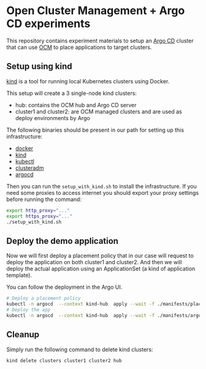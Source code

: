 # Open Cluster Management + Argo CD experiments

This repository contains experiment materials to setup an [Argo CD](https://argo-cd.readthedocs.io/en/stable/)
cluster that can use [OCM](https://open-cluster-management.io/concepts/) to place applications to target clusters.

## Setup using kind

[kind](https://kind.sigs.k8s.io/) is a tool for running local Kubernetes clusters using Docker.

This setup will create a 3 single-node kind clusters:

* hub: contains the OCM hub and Argo CD server
* cluster1 and cluster2: are OCM managed clusters and are used as deploy environments by Argo

The following binaries should be present in our path for setting up this infrastructure:

* [docker](https://docs.docker.com/engine/install/)
* [kind](https://kind.sigs.k8s.io/docs/user/quick-start)
* [kubectl](https://kubernetes.io/docs/tasks/tools/)
* [clusteradm](https://open-cluster-management.io/getting-started/quick-start/#install-clusteradm-cli-tool)
* [argocd](https://argo-cd.readthedocs.io/en/stable/getting_started/#2-download-argo-cd-cli)

Then you can run the `setup_with_kind.sh` to install the infrastructure.
If you need some proxies to access internet you should export your proxy settings before running the command:

```bash
export http_proxy="..."
export https_proxy="..."
./setup_with_kind.sh
```

## Deploy the demo application

Now we will first deploy a placement policy that in our case will request to deploy the application on both cluster1 and cluster2.
And then we will deploy the actual application using an ApplicationSet (a kind of application template).

You can follow the deployment in the Argo UI.

```bash
# Deploy a placement policy
kubectl -n argocd  --context kind-hub  apply --wait -f ./manifests/placement.yaml
# Deploy the app
kubectl -n argocd  --context kind-hub  apply --wait -f ./manifests/argocd_application_set.yaml
```

## Cleanup

Simply run the following command to delete kind clusters:

```bash
kind delete clusters cluster1 cluster2 hub
```
